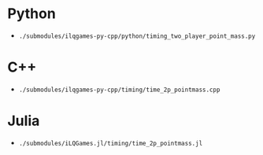 # Python

- `./submodules/ilqgames-py-cpp/python/timing_two_player_point_mass.py`

# C++

- `./submodules/ilqgames-py-cpp/timing/time_2p_pointmass.cpp`

# Julia

- `./submodules/iLQGames.jl/timing/time_2p_pointmass.jl`
